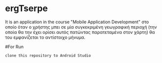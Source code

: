 # ergTserpe

It is an application in the course "Mobile Application Development" στο οποίο όταν ο χρήστης μπει σε μία συγκεκριμένη γεωγραφική περιοχή 
(την οποία θα την έχει ορίσει αυτός πατώντας παρατεταμένα στον χάρτη) θα του εμφανίζεται το αντίστοιχο μήνυμα.

#For Run

```
clone this repository to Android Studio 
```
